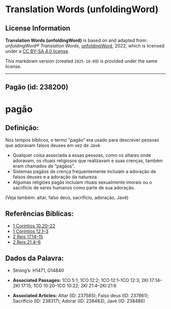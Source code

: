 # Translation Words (unfoldingWord)

## License Information

**Translation Words (unfoldingWord)** is based on and adapted from: _unfoldingWord® Translation Words_, [unfoldingWord](https://unfoldingword.org/utw), 2022, which is licensed under a [CC BY-SA 4.0 license](https://creativecommons.org/licenses/by-sa/4.0/legalcode.en).

This markdown version (created `2025-10-09`) is provided under the same license.



--------------------------------

## Pagão (id: 238200)

pagão
=====

Definição:
----------

Nos tempos bíblicos, o termo “pagão” era usado para descrever pessoas que adoravam falsos deuses em vez de Javé.

* Qualquer coisa associada a essas pessoas, como os altares onde adoravam, os rituais religiosos que realizavam e suas crenças, também eram chamados de “pagãos”.
* Sistemas pagãos de crença frequentemente incluíam a adoração de falsos deuses e a adoração da natureza.
* Algumas religiões pagãs incluíam rituais sexualmente imorais ou o sacrifício de seres humanos como parte de sua adoração.

(Veja também: altar, falso deus, sacrifício, adoração, Javé)

Referências Bíblicas:
---------------------

* [1 Coríntios 10\.20–22](https://ref.ly/1Cor10:20-1Cor10:22)
* [1 Coríntios 12\.1–3](https://ref.ly/1Cor12:1-1Cor12:3)
* [2 Reis 17\.14–15](https://ref.ly/2Kgs17:14-2Kgs17:15)
* [2 Reis 21\.4–6](https://ref.ly/2Kgs21:4-2Kgs21:6)

Dados da Palavra:
-----------------

* Strong’s: H1471, G14840

* **Associated Passages:** 1CO 5:1; 1CO 12:2; 1CO 12:1–1CO 12:3; 2KI 17:14–2KI 17:15; 1CO 10:20–1CO 10:22; 2KI 21:4–2KI 21:6
* **Associated Articles:** Altar (ID: 237585); Falso deus (ID: 237861); Sacrifício (ID: 238317); Adorar (ID: 238483); Javé (ID: 238486)

